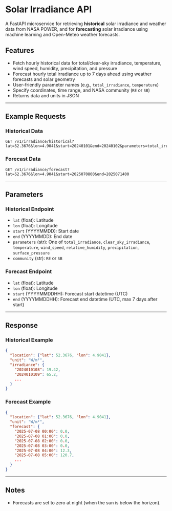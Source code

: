 # Solar Irradiance API

A FastAPI microservice for retrieving **historical** solar irradiance and weather data from NASA POWER, and for **forecasting** solar irradiance using machine learning and Open-Meteo weather forecasts.

## Features

- Fetch hourly historical data for total/clear-sky irradiance, temperature, wind speed, humidity, precipitation, and pressure
- Forecast hourly total irradiance up to 7 days ahead using weather forecasts and solar geometry
- User-friendly parameter names (e.g., `total_irradiance`, `temperature`)
- Specify coordinates, time range, and NASA community (`RE` or `SB`)
- Returns data and units in JSON

---

## Example Requests

### Historical Data

```
GET /v1/irradiance/historical?lat=52.3676&lon=4.9041&start=20240101&end=20240102&parameters=total_irradiance&community=SB
```

### Forecast Data

```
GET /v1/irradiance/forecast?lat=52.3676&lon=4.9041&start=2025070800&end=2025071400
```

---

## Parameters

### Historical Endpoint

- `lat` (float): Latitude
- `lon` (float): Longitude
- `start` (YYYYMMDD): Start date
- `end` (YYYYMMDD): End date
- `parameters` (str): One of `total_irradiance`, `clear_sky_irradiance`, `temperature`, `wind_speed`, `relative_humidity`, `precipitation`, `surface_pressure`
- `community` (str): `RE` or `SB`

### Forecast Endpoint

- `lat` (float): Latitude
- `lon` (float): Longitude
- `start` (YYYYMMDDHH): Forecast start datetime (UTC)
- `end` (YYYYMMDDHH): Forecast end datetime (UTC, max 7 days after start)

---

## Response

### Historical Example

```json
{
  "location": {"lat": 52.3676, "lon": 4.9041},
  "unit": "W/m²",
  "irradiance": {
    "2024010108": 19.42,
    "2024010109": 65.2,
    ...
  }
}
```

### Forecast Example

```json
{
  "location": {"lat": 52.3676, "lon": 4.9041},
  "unit": "W/m²",
  "forecast": {
    "2025-07-08 00:00": 0.0,
    "2025-07-08 01:00": 0.0,
    "2025-07-08 02:00": 0.0,
    "2025-07-08 03:00": 0.0,
    "2025-07-08 04:00": 12.3,
    "2025-07-08 05:00": 120.7,
    ...
  }
}
```

---

## Notes

- Forecasts are set to zero at night (when the sun is below the horizon).